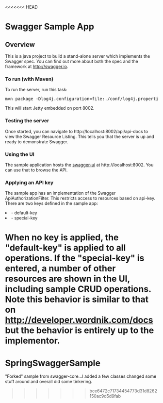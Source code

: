 <<<<<<< HEAD
# Swagger Sample App

## Overview
This is a java project to build a stand-alone server which implements the Swagger spec.  You can find out more about both the spec and the framework at http://swagger.io.  

### To run (with Maven)
To run the server, run this task:
<pre>
mvn package -Dlog4j.configuration=file:./conf/log4j.properties jetty:run
</pre>

This will start Jetty embedded on port 8002.

### Testing the server
Once started, you can navigate to http://localhost:8002/api/api-docs to view the Swagger Resource Listing.
This tells you that the server is up and ready to demonstrate Swagger.

### Using the UI

The sample application hosts the [swagger-ui](https://github.com/swagger-api/swagger-ui) at http://localhost:8002. You can use that to browse the API.

### Applying an API key
The sample app has an implementation of the Swagger ApiAuthorizationFilter.  This restricts access to resources based on api-key.  There are two keys defined in the sample app:

<li>- default-key</li>

<li>- special-key</li>

When no key is applied, the "default-key" is applied to all operations.  If the "special-key" is entered, a number of other resources are shown in the UI, including sample CRUD operations.  Note this behavior is similar to that on http://developer.wordnik.com/docs but the behavior is entirely up to the implementor.
=======
# SpringSwaggerSample
"Forked" sample from swagger-core...I added a few classes changed some stuff around and overall did some tinkering.  
>>>>>>> bce6472c71734454773d31d8262150ac9d5d9fab
